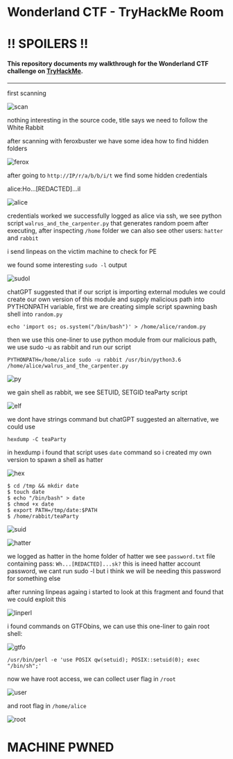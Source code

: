 # Wonderland CTF - TryHackMe Room
# **!! SPOILERS !!**
#### This repository documents my walkthrough for the **Wonderland** CTF challenge on [TryHackMe](https://tryhackme.com/room/wonderland). 
---

first scanning

![scan](imgs/scan.png "scan")

nothing interesting in the source code, title says we need to follow the White Rabbit

after scanning with feroxbuster we have some idea how to find hidden folders

![ferox](imgs/ferox.png "ferox")

after going to `http://IP/r/a/b/b/i/t` we find some hidden credentials

alice:Ho...[REDACTED]...il

![alice](imgs/alice.png "alice")

credentials worked we successfully logged as alice via ssh, we see python script `walrus_and_the_carpenter.py` that generates random poem after executing, after inspecting `/home` folder we can also see other users: `hatter` and `rabbit`

i send linpeas on the victim machine to check for PE

we found some interesting `sudo -l` output

![sudol](imgs/sudol.png "sudol")

chatGPT suggested that if our script is importing external modules we could create our own version of this module and supply malicious path into PYTHONPATH variable, first we are creating simple script spawning bash shell into `random.py`

```
echo 'import os; os.system("/bin/bash")' > /home/alice/random.py

```

then we use this one-liner to use python module from our malicious path, we use sudo -u as rabbit and run our script  

```
PYTHONPATH=/home/alice sudo -u rabbit /usr/bin/python3.6 /home/alice/walrus_and_the_carpenter.py

```

![py](imgs/py.png "py")

we gain shell as rabbit, we see SETUID, SETGID teaParty script

![elf](imgs/elf.png "elf")

 we dont have strings command but chatGPT suggested an alternative, we could use 

```
hexdump -C teaParty
```

in hexdump i found that script uses `date` command so i created my own version to spawn a shell as hatter

![hex](imgs/hex.png "hex")

```
$ cd /tmp && mkdir date
$ touch date
$ echo "/bin/bash" > date
$ chmod +x date
$ export PATH=/tmp/date:$PATH
$ /home/rabbit/teaParty
```

![suid](imgs/suid.png "suid")

![hatter](imgs/hatter.png "hatter")

we logged as hatter in the home folder of hatter we see `password.txt` file containing pass: 
`Wh...[REDACTED]...sk?` this is ineed hatter account password, we cant run sudo -l but i think we will be needing this password for something else 

after running linpeas againg i started to look at this fragment and found that we could exploit this

![linperl](imgs/linperl.png "linperl")

i found commands on GTFObins, we can use this one-liner to gain root shell:

![gtfo](imgs/gtfo.png "gtfo")

```
/usr/bin/perl -e 'use POSIX qw(setuid); POSIX::setuid(0); exec "/bin/sh";'
```

now we have root access, we can collect user flag in `/root`

![user](imgs/user.png "user")

and root flag in `/home/alice`

![root](imgs/root.png "root")


# MACHINE PWNED







